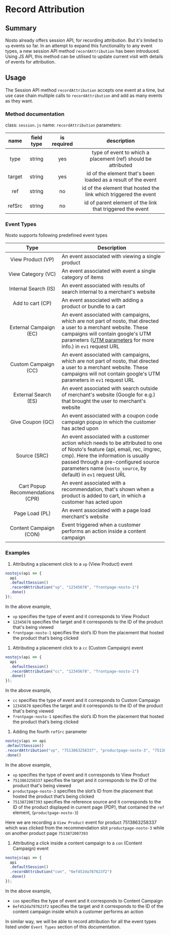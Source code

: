 # Record Attribution

## Summary

Nosto already offers session API, for recording attribution. But it's limited to `vp` events so far. In an attempt to expand this functionality to any event types, a new session API method `recordAttribution` has been introduced. Using JS API, this method can be utilised to update current visit with details of events for attribution.

## Usage

The Session API method `recordAttribution` accepts one event at a time, but use case chain multiple calls to `recordAttribution` and add as many events as they want.

### Method documentation

class: `session.js` name: `recordAttribution` parameters:

|  name  | field type | is required |                            description                           |
| :----: | :--------: | :---------: | :--------------------------------------------------------------: |
|  type  |   string   |     yes     |   type of event to which a placement (ref) should be attributed  |
| target |   string   |     yes     |   id of the element that's been loaded as a result of the event  |
|   ref  |   string   |      no     | id of the element that hosted the link which triggered the event |
| refSrc |   string   |      no     |     id of parent element of the link that triggered the event    |

### Event Types

Nosto supports following predefined event types

|               Type               | Description                                                                                                                                                                                                                                                                |
| :------------------------------: | -------------------------------------------------------------------------------------------------------------------------------------------------------------------------------------------------------------------------------------------------------------------------- |
|         View Product (VP)        | An event associated with viewing a single product                                                                                                                                                                                                                          |
|        View Category (VC)        | An event associated with event a single category of items                                                                                                                                                                                                                  |
|       Internal Search (IS)       | An event associated with results of search internal to a merchant's website                                                                                                                                                                                                |
|         Add to cart (CP)         | An event associated with adding a product or bundle to a cart                                                                                                                                                                                                              |
|      External Campaign (EC)      | An event associated with campaigns, which are not part of nosto, that directed a user to a merchant website. These campaigns will contain google's UTM parameters ([UTM parameters](https://en.wikipedia.org/wiki/UTM\_parameters) for more info.) in `ev1` request URL    |
|       Custom Campaign (CC)       | An event associated with campaigns, which are not part of nosto, that directed a user to a merchant website. These campaigns will not contain google's UTM parameters in `ev1` request URL                                                                                 |
|       External Search (ES)       | An event associated with search outside of merchant's website (Google for e.g.) that brought the user to merchant's website                                                                                                                                                |
|         Give Coupon (GC)         | An event associated with a coupon code campaign popup in which the customer has acted upon                                                                                                                                                                                 |
|           Source (SRC)           | An event associated with a customer action which needs to be attributed to one of Nosto's feature (api, email, rec, imgrec, cmp). Here the information is usually passed through a pre-configured source parameters name (`nosto_source`, by default) in `ev1` request URL |
| Cart Popup Recommendations (CPR) | An event associated with a recommendation, that's shown when a product is added to cart, in which a customer has acted upon                                                                                                                                                |
|          Page Load (PL)          | An event associated with a page load merchant's website                                                                                                                                                                                                                    |
|      Content Campaign (CON)      | Event triggered when a customer performs an action inside a content campaign                                                                                                                                                                                               |

### Examples

1. Attributing a placement click to a `vp` (View Product) event

```javascript
nostojs(api => {
  api
  .defaultSession()
  .recordAttribution("vp", "12345678", "frontpage-nosto-1")
  .done()
});
```

In the above example,

* `vp` specifies the type of event and it corresponds to View Product
* `12345678` specifies the target and it corresponds to the ID of the product that's being viewed
* `frontpage-nosto-1` specifies the slot’s ID from the placement that hosted the product that’s being clicked

1. Attributing a placement click to a `cc` (Custom Campaign) event

```javascript
nostojs(api => {
  api
  .defaultSession()
  .recordAttribution("cc", "12345678", "frontpage-nosto-1")
  .done()
});
```

In the above example,

* `cc` specifies the type of event and it corresponds to Custom Campaign
* `12345678` specifies the target and it corresponds to the ID of the product that's being viewed
* `frontpage-nosto-1` specifies the slot’s ID from the placement that hosted the product that’s being clicked

1. Adding the fourth `refSrc` parameter

```javascript
nostojs(api => api
.defaultSession()
.recordAttribution("vp", "7513863258337", "productpage-nosto-3", "7513872007393")
.done()
```

In the above example,

* `vp` specifies the type of event and it corresponds to View Product
* `7513863258337` specifies the target and it corresponds to the ID of the product that's being viewed
* `productpage-nosto-3` specifies the slot’s ID from the placement that hosted the product that’s being clicked
* `7513872007393` specifies the reference source and it corresponds to the ID of the product displayed in current page (PDP), that contained the `ref` element, (`productpage-nosto-3`)

Here we are recording a `View Product` event for product 7513863258337 which was clicked from the recommendation slot `productpage-nosto-3` while on another product page `7513872007393`

1. Attributing a click inside a content campaign to a `con` (Content Campaign) event

```javascript
nostojs(api => {
  api
  .defaultSession()
  .recordAttribution("con", "6ef452da787623f2")
  .done()
});
```

In the above example,

* `con` specifies the type of event and it corresponds to Content Campaign
* `6ef452da787623f2` specifies the target and it corresponds to the ID of the content campaign inside which a customer performs an action

In similar way, we will be able to record attribution for all the event types listed under `Event Types` section of this documentation.
